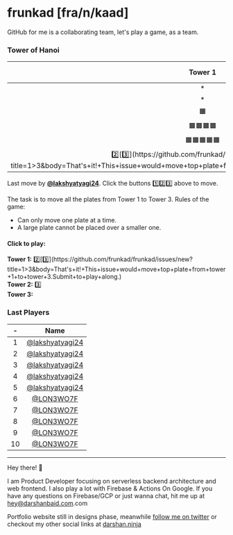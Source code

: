 # frunkad [fra/n/kaad] 
GitHub for me is a collaborating team, let's play a game, as a team.
### Tower of Hanoi
| Tower 1️ | Tower 2️ | Tower 3️ |  
| :-: | :-: | :-: |
|*|*|*|
|*|*|*|
|🟧|*|*|
|🟧🟧🟧🟧|🟧🟧|*|
|🟧🟧🟧🟧🟧|🟧🟧🟧|*|
|[2️⃣](https://github.com/frunkad/frunkad/issues/new?title=1>2&body=That's+it!+This+issue+would+move+top+plate+from+tower+1+to+tower+2.Submit+to+play+along.)[3️⃣](https://github.com/frunkad/frunkad/issues/new?title=1>3&body=That's+it!+This+issue+would+move+top+plate+from+tower+1+to+tower+3.Submit+to+play+along.)|[3️⃣](https://github.com/frunkad/frunkad/issues/new?title=2>3&body=That's+it!+This+issue+would+move+top+plate+from+tower+2+to+tower+3.Submit+to+play+along.)||

Last move by **[@lakshyatyagi24](https://github.com/lakshyatyagi24)**. Click the buttons 1️⃣2️⃣3️⃣ above to move.

 The task is to move all the plates from Tower 1 to Tower 3. Rules of the game:

- Can only move one plate at a time.  
- A large plate cannot be placed over a smaller one.  



#### Click to play:  

**Tower 1:** [2️⃣](https://github.com/frunkad/frunkad/issues/new?title=1>2&body=That's+it!+This+issue+would+move+top+plate+from+tower+1+to+tower+2.Submit+to+play+along.)[3️⃣](https://github.com/frunkad/frunkad/issues/new?title=1>3&body=That's+it!+This+issue+would+move+top+plate+from+tower+1+to+tower+3.Submit+to+play+along.)  
**Tower 2:** [3️⃣](https://github.com/frunkad/frunkad/issues/new?title=2>3&body=That's+it!+This+issue+would+move+top+plate+from+tower+2+to+tower+3.Submit+to+play+along.)  
**Tower 3:**   

### Last Players

|-|Name|
|:-:|:-:|
|1|[@lakshyatyagi24](https://github.com/lakshyatyagi24)|
|2|[@lakshyatyagi24](https://github.com/lakshyatyagi24)|
|3|[@lakshyatyagi24](https://github.com/lakshyatyagi24)|
|4|[@lakshyatyagi24](https://github.com/lakshyatyagi24)|
|5|[@lakshyatyagi24](https://github.com/lakshyatyagi24)|
|6|[@LON3WO7F](https://github.com/LON3WO7F)|
|7|[@LON3WO7F](https://github.com/LON3WO7F)|
|8|[@LON3WO7F](https://github.com/LON3WO7F)|
|9|[@LON3WO7F](https://github.com/LON3WO7F)|
|10|[@LON3WO7F](https://github.com/LON3WO7F)|


***

Hey there! :wave:

I am Product Developer focusing on serverless backend architecture and web frontend. I also play a lot with Firebase & Actions On Google. 
If you have any questions on Firebase/GCP or just wanna chat, hit me up at [hey@darshanbaid.com](mailto:hey@darshanbaid.com).com

Portfolio website still in designs phase, meanwhile [follow me on twitter](https://twitter.com/frunkad) or checkout my other social links at [darshan.ninja](https://darshan.ninja)

